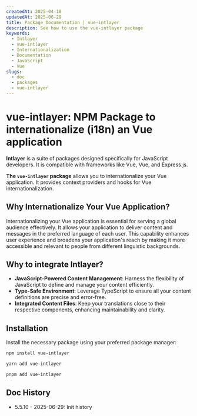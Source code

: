 ```yaml
---
createdAt: 2025-04-18
updatedAt: 2025-06-29
title: Package Documentation | vue-intlayer
description: See how to use the vue-intlayer package
keywords:
  - Intlayer
  - vue-intlayer
  - Internationalization
  - Documentation
  - JavaScript
  - Vue
slugs:
  - doc
  - packages
  - vue-intlayer
---
```


# vue-intlayer: NPM Package to internationalize (i18n) an Vue application

**Intlayer** is a suite of packages designed specifically for JavaScript developers. It is compatible with frameworks like Vue, Vue, and Express.js.

**The `vue-intlayer` package** allows you to internationalize your Vue application. It provides context providers and hooks for Vue internationalization.

## Why Internationalize Your Vue Application?

Internationalizing your Vue application is essential for serving a global audience effectively. It allows your application to deliver content and messages in the preferred language of each user. This capability enhances user experience and broadens your application's reach by making it more accessible and relevant to people from different linguistic backgrounds.

## Why to integrate Intlayer?

- **JavaScript-Powered Content Management**: Harness the flexibility of JavaScript to define and manage your content efficiently.
- **Type-Safe Environment**: Leverage TypeScript to ensure all your content definitions are precise and error-free.
- **Integrated Content Files**: Keep your translations close to their respective components, enhancing maintainability and clarity.

## Installation

Install the necessary package using your preferred package manager:

```bash packageManager="npm"
npm install vue-intlayer
```

```bash packageManager="yarn"
yarn add vue-intlayer
```

```bash packageManager="pnpm"
pnpm add vue-intlayer
```

## Doc History

- 5.5.10 - 2025-06-29: Init history
